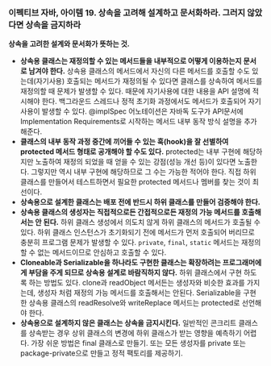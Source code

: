### 이펙티브 자바, 아이템 19. 상속을 고려해 설계하고 문서화하라. 그러지 않았다면 상속을 금지하라

**상속을 고려한 설계와 문서화가 뜻하는 것.**

- **상속용 클래스는 재정의할 수 있는 메서드들을 내부적으로 어떻게 이용하는지 문서로 남겨야 한다.**
  상속용 클래스의 메서드에서 자신의 다른 메서드를 호출할 수도 있는데(자기사용) 호출되는 메서드가 재정의될 수 있다면 클래스를 상속하여 메서드를 재정의할 때 문제가 발생할 수 있다. 때문에 자기사용에 대한 내용을 API 설명에 적시해야 한다. 
  백그라운드 스레드나 정적 초기화 과정에서도 메서드가 호출되어 자기사용이 발생할 수 있다.
  @implSpec 어노테이션은 자바독 도구가 API문서에 Implementation Requirements로 시작하는 메서드 내부 동작 방식 설명을 추가해준다.
- **클래스의 내부 동작 과정 중간에 끼어들 수 있는 훅(hook)을 잘 선별하여 protected 메서드 형태로 공개해야 할 수도 있다.**
  protected는 내부 구현에 해당하지만 노출하여 재정의 되었을 때 얻을 수 있는 강점(성능 개선 등)이 있다면 노출한다.
  그렇지만 역시 내부 구현에 해당하므로 그 수는 가능한 적어야 한다.
  직접 하위 클래스를 만들어서 테스트하면서 필요한 protected 메서드나 멤버를 찾는 것이 최선이다.
- **상속용으로 설계한 클래스는 배포 전에 반드시 하위 클래스를 만들어 검증해야 한다.**
- **상속용 클래스의 생성자는 직접적으로든 간접적으로든 재정의 가능 메서드를 호출해서는 안 된다.**
  하위 클래스 생성에서 의도치 않게 하위 클래스의 메서드가 호출될 수 있다. 하위 클래스 인스턴스가 초기화되기 전에 메서드가 먼저 호출되어 버리므로 충분히 프로그램 문제가 발생할 수 있다.
  `private`, `final`, `static` 메서드는 재정의할 수 없는 메서드이므로 안심하고 호출할 수 있다.
- **Cloneable과 Serializable을 하나라도 구현한 클래스는 확장하려는 프로그래머에게 부담을 주게 되므로 상속용 설계로 바람직하지 않다.**
  하위 클래스에서 구현 하도록 하는 방법도 있다.
  clone과 readObject 메서든는 생성자와 비슷한 효과를 가지는데, 생성자 처럼 재정의 가능 메서드를 호출해서는 안된다.
  Serializable을 구현한 상속용 클래스의 readResolve와 writeReplace 메서드는 protected로 선언해야 한다.
- **상속용으로 설계하지 않은 클래스는 상속을 금지시킨다.**
  일반적인 콘크리트 클래스를 상속받는 경우 상위 클래스의 변경에 하위 클래스가 받는 영향을 예측하기 어렵다.
  가장 쉬운 방법은 final 클래스로 만들기.
  또는 모든 생성자를 private 또는 package-private으로 만들고 정적 팩토리를 제공하기.



